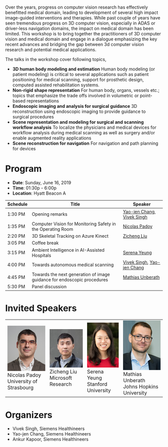 Over the years, progress on computer vision research has effectively benefitted medical domain, leading to development of several high impact image-guided interventions and therapies. While past couple of years have seen tremendous progress on 3D computer vision, especially in ADAS or driver-less navigation domains, the impact on medical domain has been limited. This workshop is to bring together the practitioners of 3D computer vision and medical domain and engage in a dialogue emphasizing the key recent advances and bridging the gap between 3d computer vision research and potential medical applications. 

The talks in the workshop cover following topics,
- **3D human body modeling and estimation**
Human body modeling (or patient modeling) is critical to several applications such as patient positioning for medical scanning, support for prosthetic design, computed assisted rehabilitation systems.
- **Non-rigid shape representation**
For human body, organs, vessels etc.; topics that emphasize the trade offs involved in volumetric or point-based representations
- **Endoscopic imaging and analysis for surgical guidance**
3D reconstruction using endoscopic imaging to provide guidance to surgical procedures
- **Scene representation and modeling for surgical and scanning workflow analysis** To localize the physicians and medical devices for workflow analysis during medical scanning as well as surgery and/or enable augmented reality applications
- **Scene reconstruction for navigation**
For navigation and path planning for devices

# Program
 
- **Date**: Sunday, June 16, 2019
- **Time**: 01:30p - 6:00p
- **Location**: Hyatt Beacon A

| Schedule        | Title         | Speaker       |
| --------------- | ------------- | ------------- |
| 1:30 PM  | Opening remarks  | [Yao-jen Chang](https://kevinyjchang.github.io/), [Vivek Singh](https://scholar.google.com/citations?user=E9-rksMAAAAJ&hl=en)|
| 1:35 PM  | Computer Vision for Monitoring Safety in the Operating Room  | [Nicolas Padoy](http://camma.u-strasbg.fr/npadoy) |
| 2:20 PM  | 3D Skeletal Tracking on Azure Kinect  | [Zicheng Liu](https://www.microsoft.com/en-us/research/people/zliu/) |
| 3:05 PM  | Coffee break | 
| 3:15 PM  | Ambient Intelligence in AI-Assisted Hospitals | [Serena Yeung](http://ai.stanford.edu/~syyeung/) |
| 4:00 PM  | Towards autonomous medical scanning | [Vivek Singh](https://scholar.google.com/citations?user=E9-rksMAAAAJ&hl=en), [Yao-jen Chang](https://kevinyjchang.github.io/) |
| 4:45 PM  | Towards the next generation of image guidance for endoscopic procedures | [Mathias Unberath](https://www.cs.jhu.edu/faculty/mathias-unberath/) |
| 5:30 PM  | Panel discussion |

# Invited Speakers
<table>
  <tr>
    <td>
      <img src='./images/nicolas_padoy.png' width="160" /><br/>
      <font size="3">Nicolas Padoy<br/>University of Strasbourg</font>
    </td>
    <td>
      <img src='./images/zicheng_liu.png' width="164" /><br/>
      <font size="3">Zicheng Liu<br/>Microsoft Research</font>
    </td>
    <td>
      <img src='./images/serena_young.png' width="136" /><br/>
      <font size="3">Serena Yeung<br/>Stanford University</font>
    </td>
    <td>
      <img src='./images/mathias_unberath.png' width="148" /><br/>
      <font size="3">Mathias Unberath<br/>Johns Hopkins University</font>
    </td>
  </tr>
</table>

# Organizers
- Vivek Singh, Siemens Healthineers
- Yao-jen Chang, Siemens Healthineers
- Ankur Kapoor, Siemens Healthineers
